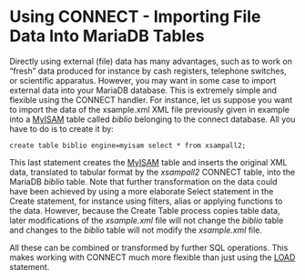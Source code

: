 
# Using CONNECT - Importing File Data Into MariaDB Tables

Directly using external (file) data has many advantages, such as to work on “fresh” data produced for instance by cash registers, telephone switches, or scientific apparatus. However, you may want in some case to import external data into your MariaDB database. This is extremely simple and flexible using the CONNECT handler. For instance, let us suppose you want to import the data of the xsample.xml XML file previously given in example into a [MyISAM](../../myisam-storage-engine/README.md) table called *biblio* belonging to the connect database. All you have to do is to create it by:


```
create table biblio engine=myisam select * from xsampall2;
```

This last statement creates the [MyISAM](../../myisam-storage-engine/README.md) table and inserts the original XML data, translated to tabular format by the *xsampall2* CONNECT table, into the MariaDB *biblio* table. Note that further transformation on the data could have been achieved by using a more elaborate Select statement in the Create statement, for instance using filters, alias or applying functions to the data. However, because the Create Table process copies table data, later modifications of the *xsample.xml* file will not change the *biblio* table and changes to the *biblio* table will not modify the *xsample.xml* file.


All these can be combined or transformed by further SQL operations. This makes working with
CONNECT much more flexible than just using the [LOAD](../../../sql-statements-and-structure/sql-statements/data-manipulation/inserting-loading-data/load-data-into-tables-or-index/README.md) statement.


